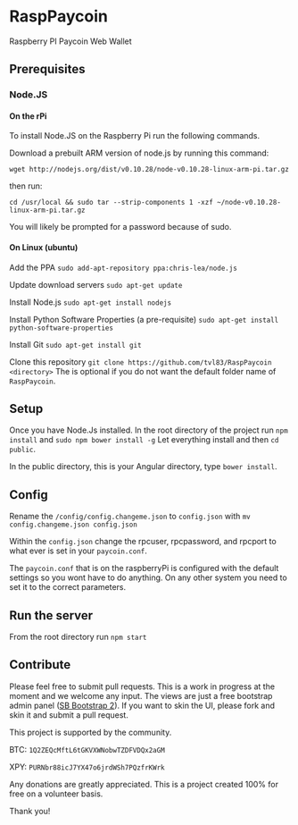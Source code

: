 # RaspPaycoin
Raspberry PI Paycoin Web Wallet

## Prerequisites

### Node.JS

#### On the rPi
To install Node.JS on the Raspberry Pi run the following commands.

Download a prebuilt ARM version of node.js by running this command:
 
`wget http://nodejs.org/dist/v0.10.28/node-v0.10.28-linux-arm-pi.tar.gz`

then run:

`cd /usr/local && sudo tar --strip-components 1 -xzf ~/node-v0.10.28-linux-arm-pi.tar.gz`

You will likely be prompted for a password because of sudo.

#### On Linux (ubuntu)

Add the PPA
`sudo add-apt-repository ppa:chris-lea/node.js`

Update download servers
`sudo apt-get update`

Install Node.js
`sudo apt-get install nodejs`

Install Python Software Properties (a pre-requisite)
`sudo apt-get install python-software-properties`

Install Git
`sudo apt-get install git`

Clone this repository
`git clone https://github.com/tvl83/RaspPaycoin <directory>`
The <directory> is optional if you do not want the default folder name of `RaspPaycoin`.

## Setup

Once you have Node.Js installed. In the root directory of the project run `npm install` and `sudo npm bower install -g` Let everything install and then `cd public`.

In the public directory, this is your Angular directory, type `bower install`.

## Config 

Rename the `/config/config.changeme.json` to `config.json` with `mv config.changeme.json config.json`
 
Within the `config.json` change the rpcuser, rpcpassword, and rpcport to what ever is set in your `paycoin.conf`.

The `paycoin.conf` that is on the raspberryPi is configured with the default settings so you wont have to do anything. On any other system you need to set it to the correct parameters.
## Run the server

From the root directory run `npm start`

## Contribute

Please feel free to submit pull requests. This is a work in progress at the moment and we welcome any input.
The views are just a free bootstrap admin panel ([SB Bootstrap 2](http://startbootstrap.com/template-overviews/sb-admin-2/)). If you want to skin the UI, please fork and skin it and submit a pull request.

This project is supported by the community. 

BTC: `1Q2ZEQcMftL6tGKVXWNobwTZDFVDQx2aGM`

XPY: `PURNbr88icJ7YX47o6jrdWSh7PQzfrKWrk`

Any donations are greatly appreciated. This is a project created 100% for free on a volunteer basis.

Thank you!